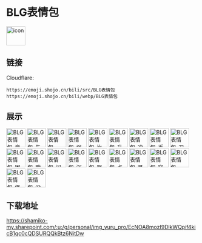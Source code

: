 # BLG表情包
<img src="https://emoji.shojo.cn/bili/src/BLG表情包/icon.png" width="50" height="50" alt="icon">

## 链接
Cloudflare:
```
https://emoji.shojo.cn/bili/src/BLG表情包
https://emoji.shojo.cn/bili/webp/BLG表情包
```
## 展示
<img src="https://emoji.shojo.cn/bili/src/BLG表情包/BLG表情包-膏膏不困.png" width="50" height="50" alt="BLG表情包-膏膏不困">
<img src="https://emoji.shojo.cn/bili/src/BLG表情包/BLG表情包-先打脸上的.png" width="50" height="50" alt="BLG表情包-先打脸上的">
<img src="https://emoji.shojo.cn/bili/src/BLG表情包/BLG表情包-SO？.png" width="50" height="50" alt="BLG表情包-SO？">
<img src="https://emoji.shojo.cn/bili/src/BLG表情包/BLG表情包-弱爆.png" width="50" height="50" alt="BLG表情包-弱爆">
<img src="https://emoji.shojo.cn/bili/src/BLG表情包/BLG表情包-比心.png" width="50" height="50" alt="BLG表情包-比心">
<img src="https://emoji.shojo.cn/bili/src/BLG表情包/BLG表情包-升天.png" width="50" height="50" alt="BLG表情包-升天">
<img src="https://emoji.shojo.cn/bili/src/BLG表情包/BLG表情包-冲冲冲.png" width="50" height="50" alt="BLG表情包-冲冲冲">
<img src="https://emoji.shojo.cn/bili/src/BLG表情包/BLG表情包-币.png" width="50" height="50" alt="BLG表情包-币">
<img src="https://emoji.shojo.cn/bili/src/BLG表情包/BLG表情包-刀了.png" width="50" height="50" alt="BLG表情包-刀了">
<img src="https://emoji.shojo.cn/bili/src/BLG表情包/BLG表情包-困.png" width="50" height="50" alt="BLG表情包-困">
<img src="https://emoji.shojo.cn/bili/src/BLG表情包/BLG表情包-歇了.png" width="50" height="50" alt="BLG表情包-歇了">
<img src="https://emoji.shojo.cn/bili/src/BLG表情包/BLG表情包-问号脸.png" width="50" height="50" alt="BLG表情包-问号脸">
<img src="https://emoji.shojo.cn/bili/src/BLG表情包/BLG表情包-沉默手机.png" width="50" height="50" alt="BLG表情包-沉默手机">
<img src="https://emoji.shojo.cn/bili/src/BLG表情包/BLG表情包-哭哭.png" width="50" height="50" alt="BLG表情包-哭哭">
<img src="https://emoji.shojo.cn/bili/src/BLG表情包/BLG表情包-点赞.png" width="50" height="50" alt="BLG表情包-点赞">
<img src="https://emoji.shojo.cn/bili/src/BLG表情包/BLG表情包-灵魂出窍.png" width="50" height="50" alt="BLG表情包-灵魂出窍">
<img src="https://emoji.shojo.cn/bili/src/BLG表情包/BLG表情包-窒息.png" width="50" height="50" alt="BLG表情包-窒息">
<img src="https://emoji.shojo.cn/bili/src/BLG表情包/BLG表情包-BLG加油.png" width="50" height="50" alt="BLG表情包-BLG加油">
<img src="https://emoji.shojo.cn/bili/src/BLG表情包/BLG表情包-堡门.png" width="50" height="50" alt="BLG表情包-堡门">
<img src="https://emoji.shojo.cn/bili/src/BLG表情包/BLG表情包-没事儿吧.png" width="50" height="50" alt="BLG表情包-没事儿吧">

## 下载地址

https://shamiko-my.sharepoint.com/:u:/g/personal/img_yuru_pro/EcNOA8mozI9DlkWQpif4kicB1qc0cQDSURQQkBtz6NitDw
